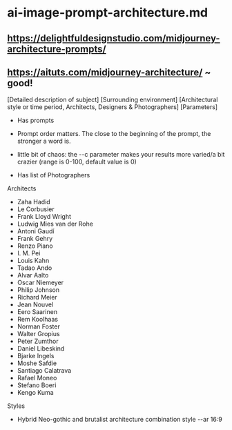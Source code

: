 # ai-image-prompt-architecture.md

## https://delightfuldesignstudio.com/midjourney-architecture-prompts/


## https://aituts.com/midjourney-architecture/ ~ good!

[Detailed description of subject] [Surrounding environment] [Architectural style or time period, Architects, Designers & Photographers] [Parameters]

* Has prompts

* Prompt order matters. The close to the beginning of the prompt, the stronger a word is.
* little bit of chaos: the --c parameter makes your results more varied/a bit crazier (range is 0-100, default value is 0)
* Has list of Photographers

Architects

* Zaha Hadid
* Le Corbusier
* Frank Lloyd Wright
* Ludwig Mies van der Rohe
* Antoni Gaudí
* Frank Gehry
* Renzo Piano
* I. M. Pei
* Louis Kahn
* Tadao Ando
* Alvar Aalto
* Oscar Niemeyer
* Philip Johnson
* Richard Meier
* Jean Nouvel
* Eero Saarinen
* Rem Koolhaas
* Norman Foster
* Walter Gropius
* Peter Zumthor
* Daniel Libeskind
* Bjarke Ingels
* Moshe Safdie
* Santiago Calatrava
* Rafael Moneo
* Stefano Boeri
* Kengo Kuma

Styles
* Hybrid Neo-gothic and brutalist architecture combination style --ar 16:9


